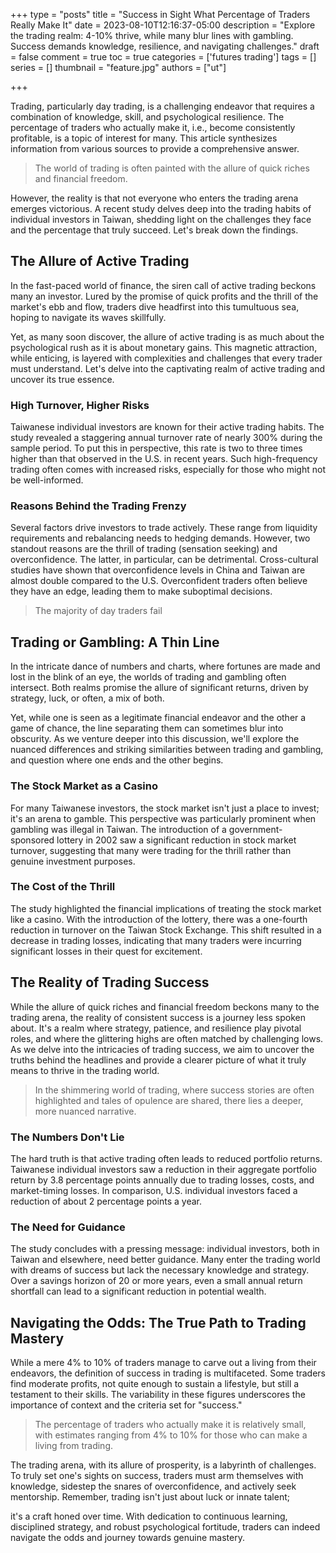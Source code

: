 +++
type = "posts"
title = "Success in Sight What Percentage of Traders Really Make It"
date =  2023-08-10T12:16:37-05:00
description = "Explore the trading realm: 4-10% thrive, while many blur lines with gambling. Success demands knowledge, resilience, and navigating challenges."
draft = false
comment = true
toc = true
categories = ['futures trading']
tags = []
series = []
thumbnail = "feature.jpg"
authors = ["ut"]

+++


Trading, particularly day trading, is a challenging endeavor that requires a combination of knowledge, skill, and psychological resilience. The percentage of traders who actually make it, i.e., become consistently profitable, is a topic of interest for many. This article synthesizes information from various sources to provide a comprehensive answer.

> The world of trading is often painted with the allure of quick riches and financial freedom.

However, the reality is that not everyone who enters the trading arena emerges victorious. A recent study delves deep into the trading habits of individual investors in Taiwan, shedding light on the challenges they face and the percentage that truly succeed. Let's break down the findings.

## The Allure of Active Trading

In the fast-paced world of finance, the siren call of active trading beckons many an investor. Lured by the promise of quick profits and the thrill of the market's ebb and flow, traders dive headfirst into this tumultuous sea, hoping to navigate its waves skillfully.

Yet, as many soon discover, the allure of active trading is as much about the psychological rush as it is about monetary gains. This magnetic attraction, while enticing, is layered with complexities and challenges that every trader must understand. Let's delve into the captivating realm of active trading and uncover its true essence.

### High Turnover, Higher Risks

Taiwanese individual investors are known for their active trading habits. The study revealed a staggering annual turnover rate of nearly 300% during the sample period. To put this in perspective, this rate is two to three times higher than that observed in the U.S. in recent years. Such high-frequency trading often comes with increased risks, especially for those who might not be well-informed.

### Reasons Behind the Trading Frenzy

Several factors drive investors to trade actively. These range from liquidity requirements and rebalancing needs to hedging demands. However, two standout reasons are the thrill of trading (sensation seeking) and overconfidence. The latter, in particular, can be detrimental. Cross-cultural studies have shown that overconfidence levels in China and Taiwan are almost double compared to the U.S. Overconfident traders often believe they have an edge, leading them to make suboptimal decisions.

> The majority of day traders fail

## Trading or Gambling: A Thin Line

In the intricate dance of numbers and charts, where fortunes are made and lost in the blink of an eye, the worlds of trading and gambling often intersect. Both realms promise the allure of significant returns, driven by strategy, luck, or often, a mix of both.

Yet, while one is seen as a legitimate financial endeavor and the other a game of chance, the line separating them can sometimes blur into obscurity. As we venture deeper into this discussion, we'll explore the nuanced differences and striking similarities between trading and gambling, and question where one ends and the other begins.

### The Stock Market as a Casino

For many Taiwanese investors, the stock market isn't just a place to invest; it's an arena to gamble. This perspective was particularly prominent when gambling was illegal in Taiwan. The introduction of a government-sponsored lottery in 2002 saw a significant reduction in stock market turnover, suggesting that many were trading for the thrill rather than genuine investment purposes.

### The Cost of the Thrill

The study highlighted the financial implications of treating the stock market like a casino. With the introduction of the lottery, there was a one-fourth reduction in turnover on the Taiwan Stock Exchange. This shift resulted in a decrease in trading losses, indicating that many traders were incurring significant losses in their quest for excitement.

## The Reality of Trading Success

While the allure of quick riches and financial freedom beckons many to the trading arena, the reality of consistent success is a journey less spoken about. It's a realm where strategy, patience, and resilience play pivotal roles, and where the glittering highs are often matched by challenging lows. As we delve into the intricacies of trading success, we aim to uncover the truths behind the headlines and provide a clearer picture of what it truly means to thrive in the trading world.

> In the shimmering world of trading, where success stories are often highlighted and tales of opulence are shared, there lies a deeper, more nuanced narrative.

### The Numbers Don't Lie

The hard truth is that active trading often leads to reduced portfolio returns. Taiwanese individual investors saw a reduction in their aggregate portfolio return by 3.8 percentage points annually due to trading losses, costs, and market-timing losses. In comparison, U.S. individual investors faced a reduction of about 2 percentage points a year.

### The Need for Guidance

The study concludes with a pressing message: individual investors, both in Taiwan and elsewhere, need better guidance. Many enter the trading world with dreams of success but lack the necessary knowledge and strategy. Over a savings horizon of 20 or more years, even a small annual return shortfall can lead to a significant reduction in potential wealth.


## Navigating the Odds: The True Path to Trading Mastery

While a mere 4% to 10% of traders manage to carve out a living from their endeavors, the definition of success in trading is multifaceted. Some traders find moderate profits, not quite enough to sustain a lifestyle, but still a testament to their skills. The variability in these figures underscores the importance of context and the criteria set for "success."

> The percentage of traders who actually make it is relatively small, with estimates ranging from 4% to 10% for those who can make a living from trading.

The trading arena, with its allure of prosperity, is a labyrinth of challenges. To truly set one's sights on success, traders must arm themselves with knowledge, sidestep the snares of overconfidence, and actively seek mentorship. Remember, trading isn't just about luck or innate talent;

it's a craft honed over time. With dedication to continuous learning, disciplined strategy, and robust psychological fortitude, traders can indeed navigate the odds and journey towards genuine mastery.
